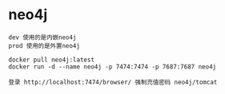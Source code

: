 # neo4j
```text
dev 使用的是内嵌neo4j
prod 使用的是外置neo4j
```

```shell script
docker pull neo4j:latest
docker run -d --name neo4j -p 7474:7474 -p 7687:7687 neo4j

登录 http://localhost:7474/browser/ 强制充值密码 neo4j/tomcat
```